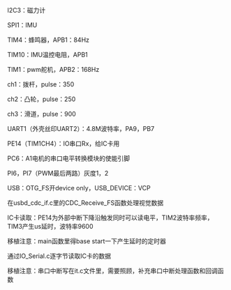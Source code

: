 I2C3：磁力计

SPI1：IMU

TIM4：蜂鸣器，APB1：84Hz

TIM10：IMU温控电阻，APB1

TIM1：pwm舵机，APB2：168Hz

ch1：拨杆，pulse：350

ch2：凸轮，pulse：250

ch3：滑道，pulse：900

UART1（外壳丝印UART2）：4.8M波特率，PA9，PB7

PE14（TIM1CH4）：IO串口Rx，给IC卡用

PC6：A1电机的串口电平转换模块的使能引脚

PI6，PI7（PWM最后两路）灰度1，2

USB：OTG_FS开device only，USB_DEVICE：VCP

在usbd_cdc_if.c里的CDC_Receive_FS函数处理视觉数据

IC卡读取：PE14为外部中断下降沿触发同时可以读电平，TIM2波特率频率，TIM3产生us延时，波特率9600

移植注意：main函数里得base start一下产生延时的定时器

通过IO_Serial.c逐字节读取IC卡的数据

移植注意：串口中断写在it.c文件里，需要照顾，补充串口中断处理函数和回调函数